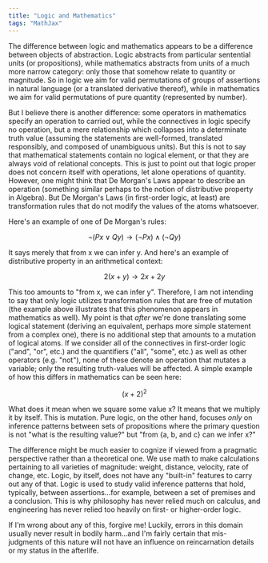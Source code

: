 ```yaml
---
title: "Logic and Mathematics"
tags: "MathJax"
---
```


The difference between logic and mathematics appears to be a difference between objects of abstraction. Logic abstracts from particular sentential units (or propositions), while mathematics abstracts from units of a much more narrow category: only those that somehow relate to quantity or magnitude. So in logic we aim for valid permutations of groups of assertions in natural language (or a translated derivative thereof), while in mathematics we aim for valid permutations of pure quantity (represented by number).

But I believe there is another difference: some operators in mathematics specify an operation to carried out, while the connectives in logic specify no operation, but a mere relationship which collapses into a determinate truth value (assuming the statements are well-formed, translated responsibly, and composed of unambiguous units). But this is not to say that mathematical statements contain no logical element, or that they are always void of relational concepts. This is just to point out that logic proper does not concern itself with operations, let alone operations of quantity. However, one might think that De Morgan's Laws appear to describe an operation (something similar perhaps to the notion of distributive property in Algebra). But De Morgan's Laws (in first-order logic, at least) are transformation rules that do not modify the values of the atoms whatsoever.

Here's an example of one of De Morgan's rules:

$$
\neg({Px}\lor{Qy}) \rightarrow (\neg{Px})\land(\neg{Qy})
$$

It says merely that from x we can infer y. And here's an example of distributive property in an arithmetical context:

$$
2({x} + {y}) \rightarrow 2{x} + 2{y}
$$

This too amounts to "from x, we can infer y". Therefore, I am not intending to say that only logic utilizes transformation rules that are free of mutation (the example above illustrates that this phenomenon appears in mathematics as well). My point is that *after* we're done translating some logical statement (deriving an equivalent, perhaps more simple statement from a complex one), there is no additional step that amounts to a mutation of logical atoms. If we consider all of the connectives in first-order logic ("and", "or", etc.) and the quantifiers ("all", "some", etc.) as well as other operators (e.g. "not"), none of these denote an operation that mutates a variable; only the resulting truth-values will be affected. A simple example of how this differs in mathematics can be seen here:

$$
({x}+2)^2
$$

What does it mean when we square some value x? It means that we multiply it by itself. This is mutation. Pure logic, on the other hand, focuses *only* on inference patterns between sets of propositions where the primary question is not "what is the resulting value?" but "from {a, b, and c} can we infer x?"

The difference might be much easier to cognize if viewed from a pragmatic perspective rather than a theoretical one. We use math to make calculations pertaining to all varieties of magnitude: weight, distance, velocity, rate of change, etc. Logic, by itself, does not have any "built-in" features to carry out any of that. Logic is used to study valid inference patterns that hold, typically, between assertions...for example, between a set of premises and a conclusion. This is why philosophy has never relied much on calculus, and engineering has never relied too heavily on first- or higher-order logic.

If I'm wrong about any of this, forgive me! Luckily, errors in this domain usually never result in bodily harm...and I'm fairly certain that mis-judgments of this nature will not have an influence on reincarnation details or my status in the afterlife.

